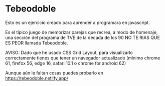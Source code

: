 # Tebeodoble
Esto es un ejercicio creado para aprender a programara en javascript.

Es el típico juego de memorizar parejas que recrea, a modo de homenaje, una sección del programa de TVE de la década de los 90 NO TE RIAS QUE ES PEOR llamada Tebeodoble.

AVISO: Dado que he usado CSS Grid Layout, para visualizarlo correctamente tienes que tener un navegador actualizado (mínimo chrome 61, firefox 56, edge 16, safari 10.1 o chrome for  android 62)

Aunque aún le faltan cosas puedes probarlo en https://tebeodoble.netlify.app/
